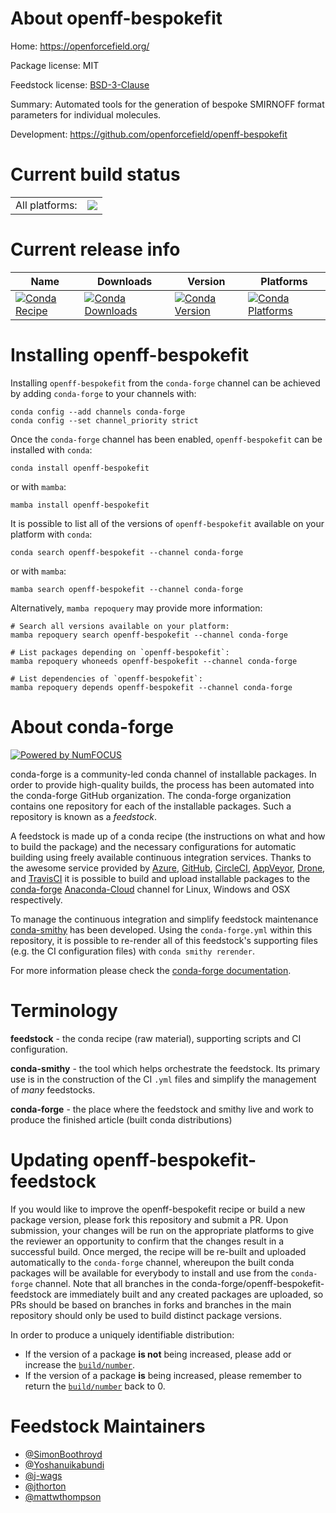 About openff-bespokefit
=======================

Home: https://openforcefield.org/

Package license: MIT

Feedstock license: [BSD-3-Clause](https://github.com/conda-forge/openff-bespokefit-feedstock/blob/main/LICENSE.txt)

Summary: Automated tools for the generation of bespoke SMIRNOFF format parameters for individual molecules.

Development: https://github.com/openforcefield/openff-bespokefit

Current build status
====================


<table><tr><td>All platforms:</td>
    <td>
      <a href="https://dev.azure.com/conda-forge/feedstock-builds/_build/latest?definitionId=15538&branchName=main">
        <img src="https://dev.azure.com/conda-forge/feedstock-builds/_apis/build/status/openff-bespokefit-feedstock?branchName=main">
      </a>
    </td>
  </tr>
</table>

Current release info
====================

| Name | Downloads | Version | Platforms |
| --- | --- | --- | --- |
| [![Conda Recipe](https://img.shields.io/badge/recipe-openff--bespokefit-green.svg)](https://anaconda.org/conda-forge/openff-bespokefit) | [![Conda Downloads](https://img.shields.io/conda/dn/conda-forge/openff-bespokefit.svg)](https://anaconda.org/conda-forge/openff-bespokefit) | [![Conda Version](https://img.shields.io/conda/vn/conda-forge/openff-bespokefit.svg)](https://anaconda.org/conda-forge/openff-bespokefit) | [![Conda Platforms](https://img.shields.io/conda/pn/conda-forge/openff-bespokefit.svg)](https://anaconda.org/conda-forge/openff-bespokefit) |

Installing openff-bespokefit
============================

Installing `openff-bespokefit` from the `conda-forge` channel can be achieved by adding `conda-forge` to your channels with:

```
conda config --add channels conda-forge
conda config --set channel_priority strict
```

Once the `conda-forge` channel has been enabled, `openff-bespokefit` can be installed with `conda`:

```
conda install openff-bespokefit
```

or with `mamba`:

```
mamba install openff-bespokefit
```

It is possible to list all of the versions of `openff-bespokefit` available on your platform with `conda`:

```
conda search openff-bespokefit --channel conda-forge
```

or with `mamba`:

```
mamba search openff-bespokefit --channel conda-forge
```

Alternatively, `mamba repoquery` may provide more information:

```
# Search all versions available on your platform:
mamba repoquery search openff-bespokefit --channel conda-forge

# List packages depending on `openff-bespokefit`:
mamba repoquery whoneeds openff-bespokefit --channel conda-forge

# List dependencies of `openff-bespokefit`:
mamba repoquery depends openff-bespokefit --channel conda-forge
```


About conda-forge
=================

[![Powered by
NumFOCUS](https://img.shields.io/badge/powered%20by-NumFOCUS-orange.svg?style=flat&colorA=E1523D&colorB=007D8A)](https://numfocus.org)

conda-forge is a community-led conda channel of installable packages.
In order to provide high-quality builds, the process has been automated into the
conda-forge GitHub organization. The conda-forge organization contains one repository
for each of the installable packages. Such a repository is known as a *feedstock*.

A feedstock is made up of a conda recipe (the instructions on what and how to build
the package) and the necessary configurations for automatic building using freely
available continuous integration services. Thanks to the awesome service provided by
[Azure](https://azure.microsoft.com/en-us/services/devops/), [GitHub](https://github.com/),
[CircleCI](https://circleci.com/), [AppVeyor](https://www.appveyor.com/),
[Drone](https://cloud.drone.io/welcome), and [TravisCI](https://travis-ci.com/)
it is possible to build and upload installable packages to the
[conda-forge](https://anaconda.org/conda-forge) [Anaconda-Cloud](https://anaconda.org/)
channel for Linux, Windows and OSX respectively.

To manage the continuous integration and simplify feedstock maintenance
[conda-smithy](https://github.com/conda-forge/conda-smithy) has been developed.
Using the ``conda-forge.yml`` within this repository, it is possible to re-render all of
this feedstock's supporting files (e.g. the CI configuration files) with ``conda smithy rerender``.

For more information please check the [conda-forge documentation](https://conda-forge.org/docs/).

Terminology
===========

**feedstock** - the conda recipe (raw material), supporting scripts and CI configuration.

**conda-smithy** - the tool which helps orchestrate the feedstock.
                   Its primary use is in the construction of the CI ``.yml`` files
                   and simplify the management of *many* feedstocks.

**conda-forge** - the place where the feedstock and smithy live and work to
                  produce the finished article (built conda distributions)


Updating openff-bespokefit-feedstock
====================================

If you would like to improve the openff-bespokefit recipe or build a new
package version, please fork this repository and submit a PR. Upon submission,
your changes will be run on the appropriate platforms to give the reviewer an
opportunity to confirm that the changes result in a successful build. Once
merged, the recipe will be re-built and uploaded automatically to the
`conda-forge` channel, whereupon the built conda packages will be available for
everybody to install and use from the `conda-forge` channel.
Note that all branches in the conda-forge/openff-bespokefit-feedstock are
immediately built and any created packages are uploaded, so PRs should be based
on branches in forks and branches in the main repository should only be used to
build distinct package versions.

In order to produce a uniquely identifiable distribution:
 * If the version of a package **is not** being increased, please add or increase
   the [``build/number``](https://docs.conda.io/projects/conda-build/en/latest/resources/define-metadata.html#build-number-and-string).
 * If the version of a package **is** being increased, please remember to return
   the [``build/number``](https://docs.conda.io/projects/conda-build/en/latest/resources/define-metadata.html#build-number-and-string)
   back to 0.

Feedstock Maintainers
=====================

* [@SimonBoothroyd](https://github.com/SimonBoothroyd/)
* [@Yoshanuikabundi](https://github.com/Yoshanuikabundi/)
* [@j-wags](https://github.com/j-wags/)
* [@jthorton](https://github.com/jthorton/)
* [@mattwthompson](https://github.com/mattwthompson/)

